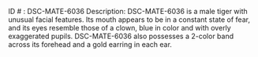 ID # : DSC-MATE-6036
Description: DSC-MATE-6036 is a male tiger with unusual facial features. Its mouth appears to be in a constant state of fear, and its eyes resemble those of a clown, blue in color and with overly exaggerated pupils. DSC-MATE-6036 also possesses a 2-color band across its forehead and a gold earring in each ear.